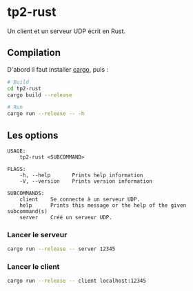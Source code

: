 # tp2-rust

Un client et un serveur UDP écrit en Rust.

## Compilation

D'abord il faut installer [cargo](https://rustup.rs/), puis :

```bash
# Build
cd tp2-rust
cargo build --release

# Run
cargo run --release -- -h
```

## Les options

```
USAGE:
    tp2-rust <SUBCOMMAND>

FLAGS:
    -h, --help       Prints help information
    -V, --version    Prints version information

SUBCOMMANDS:
    client    Se connecte à un serveur UDP.
    help      Prints this message or the help of the given subcommand(s)
    server    Créé un serveur UDP.
```

### Lancer le serveur

```bash
cargo run --release -- server 12345
```

### Lancer le client

```bash
cargo run --release -- client localhost:12345
```
